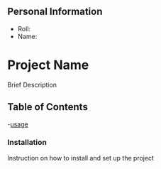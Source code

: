 ## Personal Information
+ Roll:
+ Name:


# Project Name

Brief Description

## Table of Contents

-[usage](#usage)

### Installation

Instruction on how to install and set up the project
